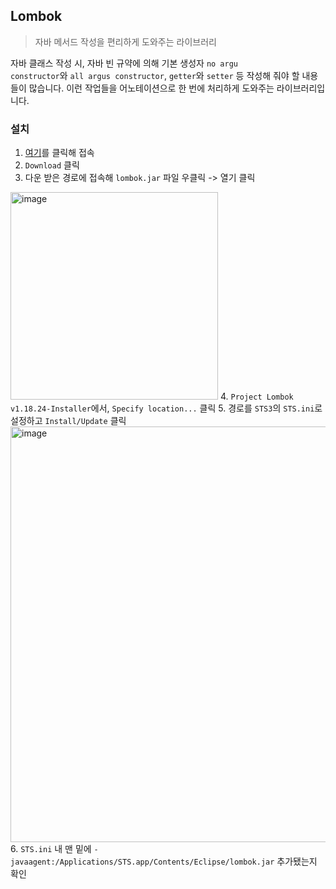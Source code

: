 ## Lombok

> 자바 메서드 작성을 편리하게 도와주는 라이브러리

자바 클래스 작성 시, 자바 빈 규약에 의해 기본 생성자 <code>no argu constructor</code>와 <code>all argus constructor</code>, <code>getter</code>와 <code>setter</code> 등 작성해 줘야 할 내용들이 많습니다. 이런 작업들을 어노테이션으로 한 번에 처리하게 도와주는 라이브러리입니다.

### 설치

1. [여기](https://www.projectlombok.org/download)를 클릭해 접속
2. <code>Download</code> 클릭
3. 다운 받은 경로에 접속해 <code>lombok.jar</code> 파일 우클릭 -> 열기 클릭
<img width="332" alt="image" src="https://user-images.githubusercontent.com/85447054/221396163-441544b4-3c01-4de2-8542-eaa875b796f4.png">
4. <code>Project Lombok v1.18.24-Installer</code>에서, <code>Specify location...</code> 클릭
5. 경로를 <code>STS3</code>의 <code>STS.ini</code>로 설정하고 <code>Install/Update</code> 클릭
<img width="665" alt="image" src="https://user-images.githubusercontent.com/85447054/221396205-0e57c714-7770-4161-a430-7e9f030a0215.png">
6. <code>STS.ini</code> 내 맨 밑에 <code>-javaagent:/Applications/STS.app/Contents/Eclipse/lombok.jar</code> 추가됐는지 확인
